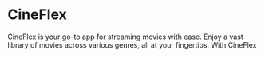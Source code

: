 # CineFlex
CineFlex is your go-to app for streaming movies with ease. Enjoy a vast library of movies across various genres, all at your fingertips. With CineFlex
